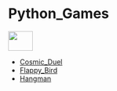 # Python_Games
<img src= "https://github.com/user-attachments/assets/8969d1e8-67ee-4918-98bf-ce02b4cb63a3" width="50" height="40" />

- <a href="https://github.com/nickagesa/Cosmic_Duel">Cosmic_Duel</a>
- <a href="https://github.com/nickagesa/Cosmic_Duel">Flappy_Bird</a>
- <a href="https://github.com/nickagesa/Cosmic_Duel">Hangman</a>
